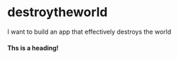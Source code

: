 # destroytheworld
I want to build an app that effectively destroys the world

#### Ths is a heading!
